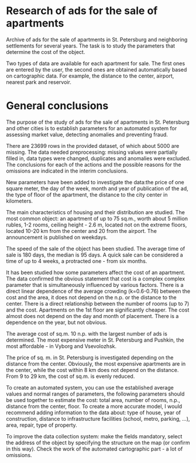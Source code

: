 # Research of ads for the sale of apartments

Archive of ads for the sale of apartments in St. Petersburg and neighboring settlements for several years. The task is to study the parameters that determine the cost of the object. 

Two types of data are available for each apartment for sale. The first ones are entered by the user, the second ones are obtained automatically based on cartographic data. For example, the distance to the center, airport, nearest park and reservoir.

# General conclusions

The purpose of the study of ads for the sale of apartments in St. Petersburg and other cities is to establish parameters for an automated system for assessing market value, detecting anomalies and preventing fraud.

There are 23699 rows in the provided dataset, of which about 5000 are missing. The data needed preprocessing: missing values were partially filled in, data types were changed, duplicates and anomalies were excluded. The conclusions for each of the actions and the possible reasons for the omissions are indicated in the interim conclusions.

New parameters have been added to investigate the data:the price of one square meter, the day of the week, month and year of publication of the ad, the type of floor of the apartment, the distance to the city center in kilometers.

The main characteristics of housing and their distribution are studied. The most common object: an apartment of up to 75 sq.m., worth about 5 million rubles, 1-2 rooms, ceiling height - 2.6 m, located not on the extreme floors, located 10-20 km from the center and 20 from the airport. The announcement is published on weekdays.

The speed of the sale of the object has been studied. The average time of sale is 180 days, the median is 95 days. A quick sale can be considered a time of up to 4 weeks, a protracted one - from six months. 

It has been studied how some parameters affect the cost of an apartment. The data confirmed the obvious statement that cost is a complex complex parameter that is simultaneously influenced by various factors. There is a direct linear dependence of the average crowding (k=0.6-0.76) between the cost and the area, it does not depend on the n.p. or the distance to the center. There is a direct relationship between the number of rooms (up to 7) and the cost. Apartments on the 1st floor are significantly cheaper. The cost almost does not depend on the day and month of placement. There is a dependence on the year, but not obvious.

The average cost of sq.m. 10 n.p. with the largest number of ads is determined. The most expensive meter in St. Petersburg and Pushkin, the most affordable - in Vyborg and Vsevolozhsk.

The price of sq. m. in St. Petersburg is investigated depending on the distance from the center. Obviously, the most expensive apartments are in the center, while the cost within 8 km does not depend on the distance. From 9 to 29 km, the cost of sq.m. is evenly reduced.

To create an automated system, you can use the established average values and normal ranges of parameters, the following parameters should be used together to estimate the cost: total area, number of rooms, n.p., distance from the center, floor. To create a more accurate model, I would recommend adding information to the data about: type of house, year of construction, distance to infrastructure facilities (school, metro, parking, ...), area, repair, type of property. 

To improve the data collection system: make the fields mandatory, select the address of the object by specifying the structure on the map (or confirm in this way). Check the work of the automated cartographic part - a lot of omissions.